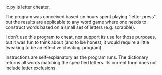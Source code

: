 lc.py is letter cheater. 

The program was conceived based on hours spent playing "letter press", but the results are applicable to any word game where one needs to construct words based on a small set of letters (e.g. scrabble). 

I don't use this program to cheat, nor support its use for those purposes, but it was fun to think about (and to be honest, it would require a little tweaking to be an effective cheating program).  

Instructions are self-explanatory as the program runs. The dictionary returns all words matching the specified letters. Its current form does not include letter exclusions. 
